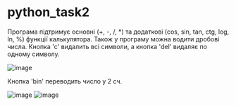 # python_task2
Програма підтримує основні (+, -, /, *) та додаткові (cos, sin, tan, ctg, log, ln, %) функції калькулятора.
Також у програму можна водити дробові числа. Кнопка 'c' видалить всі символи, а кнопка 'del' видаляє по одному символу.

![image](https://user-images.githubusercontent.com/85631158/122732768-47156580-d285-11eb-93b9-d6a263964f1c.png)

Кнопка 'bin' переводить число у 2 сч.

![image](https://user-images.githubusercontent.com/85631158/122733713-197cec00-d286-11eb-8f09-a58e1db516ff.png)
![image](https://user-images.githubusercontent.com/85631158/122733744-200b6380-d286-11eb-8182-d1ab55ae12c9.png)
